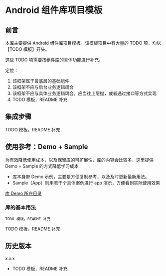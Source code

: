 # Android 组件库项目模板

## 前言

本库主要提供 Android 组件库项目模板。该模板项目中有大量的 TODO 项，均以【TODO 模板】开头。

这些 TODO 项需要按组件库的具体功能进行补充。

定位：
1. 该框架属于最底层的基础组件
2. 该框架不应与后台业务逻辑耦合
3. 该框架不应与具体业务逻辑耦合，应当往上层抛，或者通过接口等方式实现
4. TODO 模板，README 补充

## 集成步骤

TODO 模板，README 补充

## 使用参考：Demo + Sample

为有效降低使用成本，以及保留库的可扩展性，库的内容会比较多，这里提供 Demo + Sample 的方式降低学习成本
- 库本身带 Demo 示例，主要是方便复制参考，以及及时更新最新用法。
- Sample（App）则用若干个具体案例进行 app 演示，方便看到实际使用效果

[库 Demo 所在目录](/lib-customview)

### 库的基本用法

```
TODO 模板，README 补充
```

TODO 模板，README 补充

## 历史版本

x.x.x
- TODO 模板，README 补充
